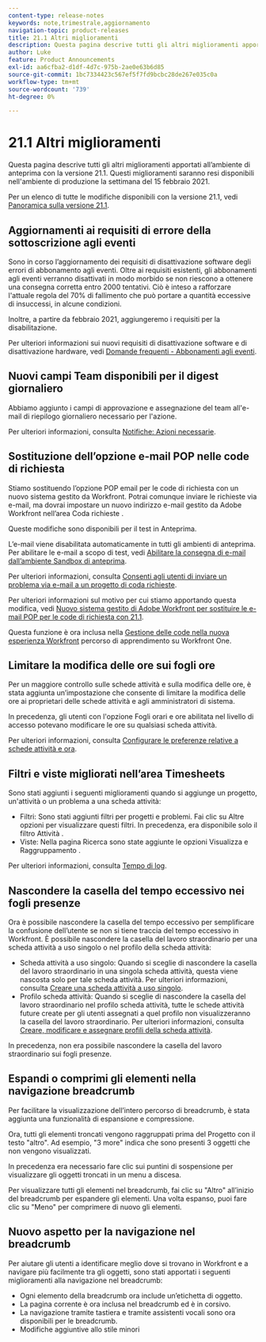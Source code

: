 ```yaml
---
content-type: release-notes
keywords: note,trimestrale,aggiornamento
navigation-topic: product-releases
title: 21.1 Altri miglioramenti
description: Questa pagina descrive tutti gli altri miglioramenti apportati all’ambiente di anteprima con la versione 21.1. Questi miglioramenti saranno resi disponibili nell'ambiente di produzione la settimana del 15 febbraio 2021.
author: Luke
feature: Product Announcements
exl-id: aa6cfba2-d1df-4d7c-975b-2ae0e63b6d85
source-git-commit: 1bc7334423c567ef5f7fd9bcbc28de267e035c0a
workflow-type: tm+mt
source-wordcount: '739'
ht-degree: 0%

---
```


# 21.1 Altri miglioramenti

Questa pagina descrive tutti gli altri miglioramenti apportati all’ambiente di anteprima con la versione 21.1. Questi miglioramenti saranno resi disponibili nell&#39;ambiente di produzione la settimana del 15 febbraio 2021.

Per un elenco di tutte le modifiche disponibili con la versione 21.1, vedi [Panoramica sulla versione 21.1](../../../product-announcements/product-releases/21.1-release-activity/21-1-release-overview.md).

## Aggiornamenti ai requisiti di errore della sottoscrizione agli eventi

Sono in corso l’aggiornamento dei requisiti di disattivazione software degli errori di abbonamento agli eventi. Oltre ai requisiti esistenti, gli abbonamenti agli eventi verranno disattivati in modo morbido se non riescono a ottenere una consegna corretta entro 2000 tentativi. Ciò è inteso a rafforzare l&#39;attuale regola del 70% di fallimento che può portare a quantità eccessive di insuccessi, in alcune condizioni.

Inoltre, a partire da febbraio 2021, aggiungeremo i requisiti per la disabilitazione.

Per ulteriori informazioni sui nuovi requisiti di disattivazione software e di disattivazione hardware, vedi [Domande frequenti - Abbonamenti agli eventi](../../../wf-api/general/event-subs-faq.md).

## Nuovi campi Team disponibili per il digest giornaliero

Abbiamo aggiunto i campi di approvazione e assegnazione del team all&#39;e-mail di riepilogo giornaliero necessario per l&#39;azione.

Per ulteriori informazioni, consulta [Notifiche: Azioni necessarie](../../../workfront-basics/using-notifications/notifications-action-needed.md).

## Sostituzione dell’opzione e-mail POP nelle code di richiesta

Stiamo sostituendo l’opzione POP email per le code di richiesta con un nuovo sistema gestito da Workfront. Potrai comunque inviare le richieste via e-mail, ma dovrai impostare un nuovo indirizzo e-mail gestito da Adobe Workfront nell’area Coda richieste .

Queste modifiche sono disponibili per il test in Anteprima.

L’e-mail viene disabilitata automaticamente in tutti gli ambienti di anteprima. Per abilitare le e-mail a scopo di test, vedi [Abilitare la consegna di e-mail dall’ambiente Sandbox di anteprima](../../../workfront-basics/using-notifications/enable-delivery-emails-from-preview-sandbox-environment.md).

Per ulteriori informazioni, consulta [Consenti agli utenti di inviare un problema via e-mail a un progetto di coda richieste](/help/quicksilver/manage-work/requests/create-requests/enable-email-issues-into-projects.md).

Per ulteriori informazioni sul motivo per cui stiamo apportando questa modifica, vedi [Nuovo sistema gestito di Adobe Workfront per sostituire le e-mail POP per le code di richiesta con 21.1](../../../product-announcements/announcements/announcement-archive/pop-removal-request-queue.md).

Questa funzione è ora inclusa nella [Gestione delle code nella nuova esperienza Workfront](https://one.workfront.com/s/learningpath4/queue-management-MCYCJRWK36QZBP7PGMNDMSPRN3LE) percorso di apprendimento su Workfront One.

## Limitare la modifica delle ore sui fogli ore

Per un maggiore controllo sulle schede attività e sulla modifica delle ore, è stata aggiunta un’impostazione che consente di limitare la modifica delle ore ai proprietari delle schede attività e agli amministratori di sistema.

In precedenza, gli utenti con l&#39;opzione Fogli orari e ore abilitata nel livello di accesso potevano modificare le ore su qualsiasi scheda attività.

Per ulteriori informazioni, consulta [Configurare le preferenze relative a schede attività e ora](../../../administration-and-setup/set-up-workfront/configure-timesheets-schedules/timesheet-and-hour-preferences.md).

## Filtri e viste migliorati nell’area Timesheets

Sono stati aggiunti i seguenti miglioramenti quando si aggiunge un progetto, un&#39;attività o un problema a una scheda attività:

* Filtri: Sono stati aggiunti filtri per progetti e problemi. Fai clic su Altre opzioni per visualizzare questi filtri. In precedenza, era disponibile solo il filtro Attività .
* Viste: Nella pagina Ricerca sono state aggiunte le opzioni Visualizza e Raggruppamento .

Per ulteriori informazioni, consulta [Tempo di log](../../../timesheets/create-and-manage-timesheets/log-time.md).

## Nascondere la casella del tempo eccessivo nei fogli presenze

Ora è possibile nascondere la casella del tempo eccessivo per semplificare la confusione dell’utente se non si tiene traccia del tempo eccessivo in Workfront. È possibile nascondere la casella del lavoro straordinario per una scheda attività a uso singolo o nel profilo della scheda attività:

* Scheda attività a uso singolo: Quando si sceglie di nascondere la casella del lavoro straordinario in una singola scheda attività, questa viene nascosta solo per tale scheda attività. Per ulteriori informazioni, consulta [Creare una scheda attività a uso singolo](../../../timesheets/create-and-manage-timesheets/create-tmshts.md).
* Profilo scheda attività: Quando si sceglie di nascondere la casella del lavoro straordinario nel profilo scheda attività, tutte le schede attività future create per gli utenti assegnati a quel profilo non visualizzeranno la casella del lavoro straordinario. Per ulteriori informazioni, consulta [Creare, modificare e assegnare profili della scheda attività](../../../timesheets/create-and-manage-timesheets/create-timesheet-profiles.md).

In precedenza, non era possibile nascondere la casella del lavoro straordinario sui fogli presenze.

## Espandi o comprimi gli elementi nella navigazione breadcrumb

Per facilitare la visualizzazione dell’intero percorso di breadcrumb, è stata aggiunta una funzionalità di espansione e compressione.

Ora, tutti gli elementi troncati vengono raggruppati prima del Progetto con il testo &quot;altro&quot;. Ad esempio, &quot;3 more&quot; indica che sono presenti 3 oggetti che non vengono visualizzati.

In precedenza era necessario fare clic sui puntini di sospensione per visualizzare gli oggetti troncati in un menu a discesa.

Per visualizzare tutti gli elementi nel breadcrumb, fai clic su &quot;Altro&quot; all’inizio del breadcrumb per espandere gli elementi. Una volta espanso, puoi fare clic su &quot;Meno&quot; per comprimere di nuovo gli elementi.

## Nuovo aspetto per la navigazione nel breadcrumb

Per aiutare gli utenti a identificare meglio dove si trovano in Workfront e a navigare più facilmente tra gli oggetti, sono stati apportati i seguenti miglioramenti alla navigazione nel breadcrumb:

* Ogni elemento della breadcrumb ora include un’etichetta di oggetto.
* La pagina corrente è ora inclusa nel breadcrumb ed è in corsivo.
* La navigazione tramite tastiera e tramite assistenti vocali sono ora disponibili per le breadcrumb.
* Modifiche aggiuntive allo stile minori

